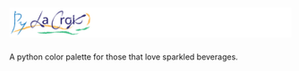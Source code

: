 # ![pyLaCroixLogo](docs/images/pyLaCroix.logo.svg)

A python color palette for those that love sparkled beverages.
